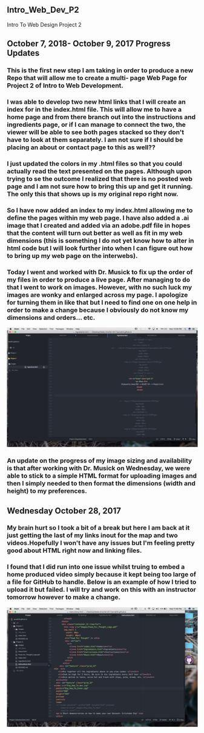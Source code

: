 ## Intro_Web_Dev_P2
Intro To Web Design Project 2

## October 7, 2018- October 9, 2017 Progress Updates

### This is the first new step I am taking in order to produce a new Repo that will allow me to create a multi- page Web Page for Project 2 of Intro to Web Development.

### I was able to develop two new html links that I will create an index for in the index.html file. This will allow me to have a home page and from there branch out into the instructions and ingredients page, or if I can manage to connect the two, the viewer will be able to see both pages stacked so they don't have to look at them separately. I am not sure if I should be placing an about or contact page to this as well??

### I just updated the colors in my .html files so that you could actually read the text presented on the pages. Although upon trying to se the outcome I realized that there is no posted web page and I am not sure how to bring this up and get it running. The only this that shows up is my original repo right now.

### So I have now added an index to my index.html allowing me to define the pages within my web page. I have also added a .ai image that I created and added via an adobe.pdf file in hopes that the content will turn out better as well as fit in my web dimensions (this is something I do not yet know how to alter in html code but I will look further into when I can figure out how to bring up my web page on the interwebs).

### Today I went and worked with Dr. Musick to fix up the order of my files in order to produce a live page. After managing to do that I went to work on images. However, with no such luck my images are wonky and enlarged across my page. I apologize for turning them in like that but I need to find one on one help in order to make a change because I obviously do not know my dimensions and orders... etc.

![This is a screenshot I included of the difficulties that I have been having with Atom involving formatting which changes off and on and makes working difficult as well as the formatting I've been working with my images in, obviously this is not working however because they are failing to show up.](./Images/Progress_Screenshot_P2.png)

### An update on the progress of my image sizing and availability is that after working with Dr. Musick on Wednesday, we were able to stick to a simple HTML format for uploading images and then I simply needed to then format the dimensions (width and height) to my preferences.

## Wednesday October 28, 2017

### My brain hurt so I took a bit of a break but here I am back at it just getting the last of my links inout for the map and two videos.Hopefully I won't have any issues but I'm feeling pretty good about HTML right now and linking files.

### I found that I did run into one issue whilst truing to embed a home produced video simply because it kept being too large of a file for GitHub to handle. Below is an example of how I tried to upload it but failed. I will try and work on this with an instructor tomorrow however to make a change.

![Screenshot of my video that is too large to upload.](./Images/Screenshot.png)
